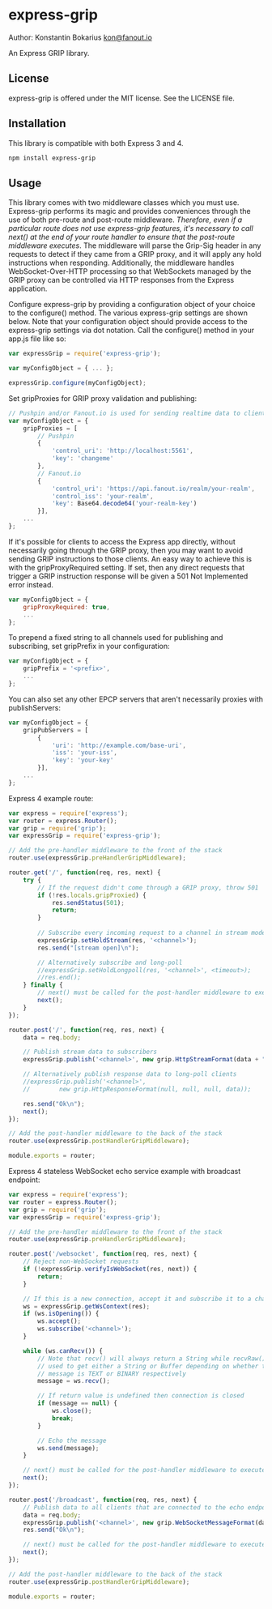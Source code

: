 express-grip
================

Author: Konstantin Bokarius <kon@fanout.io>

An Express GRIP library.

License
-------

express-grip is offered under the MIT license. See the LICENSE file.

Installation
------------

This library is compatible with both Express 3 and 4.

```sh
npm install express-grip
```

Usage
-----

This library comes with two middleware classes which you must use. Express-grip performs its magic and provides conveniences through the use of both pre-route and post-route middleware. _Therefore, even if a particular route does not use express-grip features, it's necessary to call next() at the end of your route handler to ensure that the post-route middleware executes_. The middleware will parse the Grip-Sig header in any requests to detect if they came from a GRIP proxy, and it will apply any hold instructions when responding. Additionally, the middleware handles WebSocket-Over-HTTP processing so that WebSockets managed by the GRIP proxy can be controlled via HTTP responses from the Express application.

Configure express-grip by providing a configuration object of your choice to the configure() method. The various express-grip settings are shown below. Note that your configuration object should provide access to the express-grip settings via dot notation. Call the configure() method in your app.js file like so:

```javascript
var expressGrip = require('express-grip');

var myConfigObject = { ... };

expressGrip.configure(myConfigObject);
```

Set gripProxies for GRIP proxy validation and publishing:

```javascript
// Pushpin and/or Fanout.io is used for sending realtime data to clients
var myConfigObject = {
    gripProxies = [
        // Pushpin
        {
            'control_uri': 'http://localhost:5561',
            'key': 'changeme'
        },
        // Fanout.io
        {
            'control_uri': 'https://api.fanout.io/realm/your-realm',
            'control_iss': 'your-realm',
            'key': Base64.decode64('your-realm-key')
        }],
    ...
};
```

If it's possible for clients to access the Express app directly, without necessarily going through the GRIP proxy, then you may want to avoid sending GRIP instructions to those clients. An easy way to achieve this is with the gripProxyRequired setting. If set, then any direct requests that trigger a GRIP instruction response will be given a 501 Not Implemented error instead.

```javascript
var myConfigObject = {
    gripProxyRequired: true,
    ...
};
```

To prepend a fixed string to all channels used for publishing and subscribing, set gripPrefix in your configuration:

```javascript
var myConfigObject = {
    gripPrefix = '<prefix>',
    ...
};
```

You can also set any other EPCP servers that aren't necessarily proxies with publishServers:

```javascript
var myConfigObject = {
    gripPubServers = [
        {
            'uri': 'http://example.com/base-uri',
            'iss': 'your-iss', 
            'key': 'your-key'
        }],
    ...
};
```

Express 4 example route:

```javascript
var express = require('express');
var router = express.Router();
var grip = require('grip');
var expressGrip = require('express-grip');

// Add the pre-handler middleware to the front of the stack
router.use(expressGrip.preHandlerGripMiddleware);

router.get('/', function(req, res, next) {
    try {
        // If the request didn't come through a GRIP proxy, throw 501
        if (!res.locals.gripProxied) {
            res.sendStatus(501);
            return;
        }
     
        // Subscribe every incoming request to a channel in stream mode
        expressGrip.setHoldStream(res, '<channel>');
        res.send("[stream open]\n");

        // Alternatively subscribe and long-poll
        //expressGrip.setHoldLongpoll(res, '<channel>', <timeout>);
        //res.end();
    } finally {
        // next() must be called for the post-handler middleware to execute
        next();
    }
});

router.post('/', function(req, res, next) {
    data = req.body;

    // Publish stream data to subscribers
    expressGrip.publish('<channel>', new grip.HttpStreamFormat(data + "\n"));

    // Alternatively publish response data to long-poll clients
    //expressGrip.publish('<channel>',
    //        new grip.HttpResponseFormat(null, null, null, data));

    res.send("Ok\n");
    next();
});

// Add the post-handler middleware to the back of the stack
router.use(expressGrip.postHandlerGripMiddleware);

module.exports = router;
```

Express 4 stateless WebSocket echo service example with broadcast endpoint:

```javascript
var express = require('express');
var router = express.Router();
var grip = require('grip');
var expressGrip = require('express-grip');

// Add the pre-handler middleware to the front of the stack
router.use(expressGrip.preHandlerGripMiddleware);

router.post('/websocket', function(req, res, next) {
    // Reject non-WebSocket requests
    if (!expressGrip.verifyIsWebSocket(res, next)) {
        return;
    }

    // If this is a new connection, accept it and subscribe it to a channel
    ws = expressGrip.getWsContext(res);
    if (ws.isOpening()) {
        ws.accept();
        ws.subscribe('<channel>');
    }

    while (ws.canRecv()) {
        // Note that recv() will always return a String while recvRaw() can be
        // used to get either a String or Buffer depending on whether the
        // message is TEXT or BINARY respectively
        message = ws.recv();

        // If return value is undefined then connection is closed
        if (message == null) {
            ws.close();
            break;
        }

        // Echo the message
        ws.send(message);
    }

    // next() must be called for the post-handler middleware to execute
    next();
});

router.post('/broadcast', function(req, res, next) {
    // Publish data to all clients that are connected to the echo endpoint
    data = req.body;
    expressGrip.publish('<channel>', new grip.WebSocketMessageFormat(data));
    res.send("Ok\n");

    // next() must be called for the post-handler middleware to execute
    next();
});

// Add the post-handler middleware to the back of the stack
router.use(expressGrip.postHandlerGripMiddleware);

module.exports = router;
```
